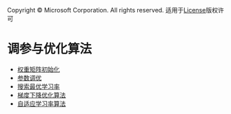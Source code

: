 Copyright © Microsoft Corporation. All rights reserved.
  适用于[License](https://github.com/Microsoft/ai-edu/blob/master/LICENSE.md)版权许可

# 调参与优化算法

- [权重矩阵初始化](13.1-权重矩阵初始化.md)
- [参数调优](13.2-参数调优.md)
- [搜索最优学习率](13.3-搜索最优学习率.md)
- [梯度下降优化算法](13.4-梯度下降优化算法.md)
- [自适应学习率算法](13.5-自适应学习率算法.md)
